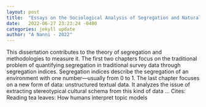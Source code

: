 ```yaml
---
layout: post
title:  "Essays on the Sociological Analysis of Segregation and Natural Language"
date:   2022-06-27 23:23:24 -0400
categories: jekyll update
author: "A Nanni - 2022"
---
```

This dissertation contributes to the theory of segregation and methodologies to measure it. The first two chapters focus on the traditional problem of quantifying segregation in traditional survey data through segregation indices. Segregation indices describe the segregation of an environment with one number—usually from 0 to 1. The last chapter focuses on a new form of data: unstructured textual data. It analyzes the issue of extracting stereotypical cultural schema from this kind of data …
Cites: ‪Reading tea leaves: How humans interpret topic models‬  